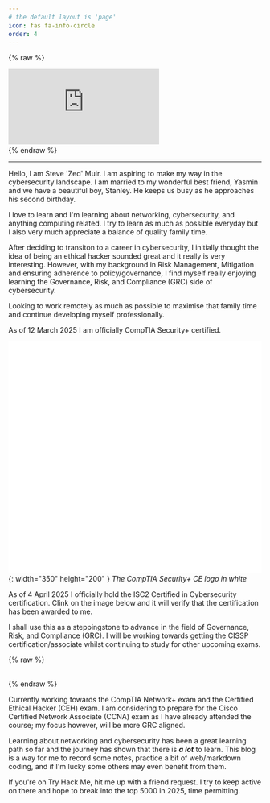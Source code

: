 ```yaml
---
# the default layout is 'page'
icon: fas fa-info-circle
order: 4
---
```


{% raw %}

<div class="badge-wrapper">
  <iframe
    src="https://tryhackme.com/api/v2/badges/public-profile?userPublicId=2634564"
    frameborder="0"
    scrolling="no"
    title="TryHackMe Badge"
  ></iframe>
  <br />
</div>
{% endraw %}

---

Hello, I am Steve 'Zed' Muir. I am aspiring to make my way in the cybersecurity
landscape. I am married to my wonderful best friend, Yasmin and we have a
beautiful boy, Stanley. He keeps us busy as he approaches his second birthday.

I love to learn and I'm learning about networking, cybersecurity, and anything
computing related. I try to learn as much as possible everyday but I also very
much appreciate a balance of quality family time.

After deciding to transiton to a career in cybersecurity, I initially thought
the idea of being an ethical hacker sounded great and it really is very
interesting. However, with my background in Risk Management, Mitigation and
ensuring adherence to policy/governance, I find myself really enjoying learning
the Governance, Risk, and Compliance (GRC) side of cybersecurity.

Looking to work remotely as much as possible to maximise that family time and
continue developing myself professionally.

As of 12 March 2025 I am officially CompTIA Security+ certified.

![CompTIA Security Plus CE logo - white](../assets/img/SecurityPlus_Logo_Certified_CE_White.png){: width="350" height="200" }
_The CompTIA Security+ CE logo in white_

As of 4 April 2025 I officially hold the ISC2 Certified in Cybersecurity
certification. Clink on the image below and it will verify that the
certification has been awarded to me.

I shall use this as a steppingstone to advance in the field of Governance, Risk,
and Compliance (GRC). I will be working towards getting the CISSP
certification/associate whilst continuing to study for other upcoming exams.

{% raw %}

<div style="text-align: center;">
  <div style="display: inline-block;">

  <div data-iframe-width="300" data-iframe-height="250"
  data-share-badge-id="7c3ff811-5ce3-4000-a074-deda67568633"
  data-share-badge-host="https://www.credly.com"></div><script
  type="text/javascript" async src="https://cdn.credly.com/assets/utilities/embed.js"></script>

  </div>
</div>
{% endraw %}

Currently working towards the CompTIA Network+ exam and the Certified Ethical
Hacker (CEH) exam. I am considering to prepare for the Cisco Certified Network
Associate (CCNA) exam as I have already attended the course; my focus however,
will be more GRC aligned.

Learning about networking and cybersecurity has been a great learning path so
far and the journey has shown that there is **_a lot_** to learn. This blog is a
way for me to record some notes, practice a bit of web/markdown coding, and if
I'm lucky some others may even benefit from them.

If you're on Try Hack Me, hit me up with a friend request. I try to keep active
on there and hope to break into the top 5000 in 2025, time permitting.

<!-- > Add Markdown syntax content to file `_tabs/about.md`{: .filepath } and it will show up on this page. -->
<!-- {: .prompt-tip } -->
